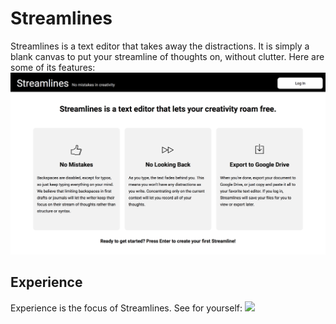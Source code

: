 # Streamlines
Streamlines is a text editor that takes away the distractions. It is simply a blank canvas to put your streamline of thoughts on, without clutter. Here are some of its features:
![](pics/features.png)

## Experience
Experience is the focus of Streamlines. See for yourself:
![](pics/demo.gif)


